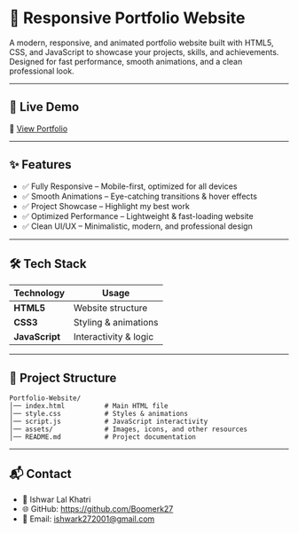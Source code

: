 # 🌟 Responsive Portfolio Website

A modern, responsive, and animated portfolio website built with HTML5, CSS, and JavaScript to showcase your projects, skills, and achievements.
Designed for fast performance, smooth animations, and a clean professional look.

---

## 🔗 Live Demo
🚀 [View Portfolio]()

---

## ✨ Features

- ✅ Fully Responsive – Mobile-first, optimized for all devices
- ✅ Smooth Animations – Eye-catching transitions & hover effects
- ✅ Project Showcase – Highlight my best work
- ✅ Optimized Performance – Lightweight & fast-loading website
- ✅ Clean UI/UX – Minimalistic, modern, and professional design

---

## 🛠️ Tech Stack

| **Technology** | **Usage**             |
| -------------- | --------------------- |
| **HTML5**      | Website structure     |
| **CSS3**       | Styling & animations  |
| **JavaScript** | Interactivity & logic |

---

## 📂 Project Structure
```
Portfolio-Website/
│── index.html          # Main HTML file
│── style.css           # Styles & animations
│── script.js           # JavaScript interactivity
│── assets/             # Images, icons, and other resources
│── README.md           # Project documentation

```

---

## 📬 Contact

- 📌 Ishwar Lal Khatri
- 🌐 GitHub: https://github.com/Boomerk27
- 📧 Email: ishwark272001@gmail.com
